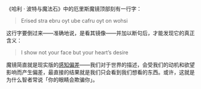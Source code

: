 《哈利 · 波特与魔法石》中的厄里斯魔镜顶部刻有一行字：
> Erised stra ebru oyt ube cafru oyt on wohsi

这行字要倒过来——准确地说，是看其镜像——并加以断句后，才能发现它的真正含义：
> I show not your face but your heart’s desire

魔镜简直就是现实版的[感知偏差](https://www.psychologytoday.com/us/blog/between-cultures/201907/why-we-see-what-we-want-see)——我们对于世界的描述，会受我们的动机和欲望影响而产生偏差，最直接的结果就是我们只会看到我们想看的东西。或许，这就是为什么智者常说「你的眼睛会欺骗你」。
